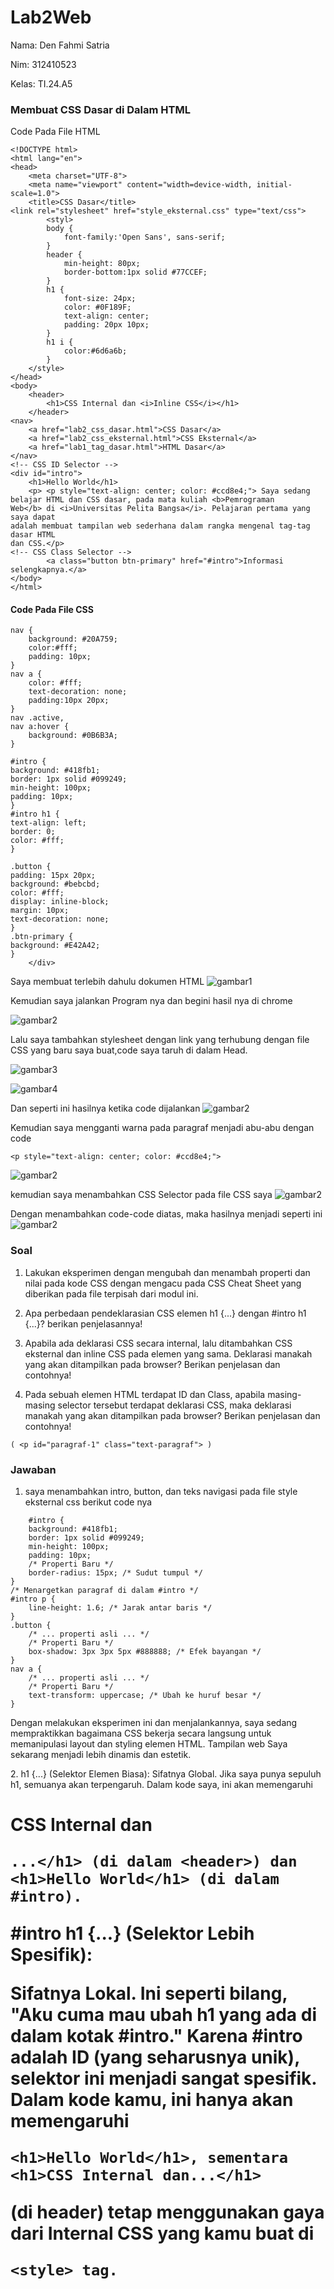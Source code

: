 # Lab2Web
Nama: Den Fahmi Satria <p>
Nim: 312410523 <p>
Kelas: TI.24.A5 <p>
### Membuat CSS Dasar di Dalam HTML
Code Pada File HTML <p>
```
<!DOCTYPE html>
<html lang="en">
<head>
    <meta charset="UTF-8">
    <meta name="viewport" content="width=device-width, initial-scale=1.0">
    <title>CSS Dasar</title>
<link rel="stylesheet" href="style_eksternal.css" type="text/css">
        <styl>
        body {
            font-family:'Open Sans', sans-serif;
        }
        header {
            min-height: 80px;
            border-bottom:1px solid #77CCEF;
        }
        h1 {
            font-size: 24px;
            color: #0F189F;
            text-align: center;
            padding: 20px 10px;
        }
        h1 i {
            color:#6d6a6b;
        }
    </style>
</head>
<body>
    <header>
        <h1>CSS Internal dan <i>Inline CSS</i></h1>
    </header>
<nav>
    <a href="lab2_css_dasar.html">CSS Dasar</a>
    <a href="lab2_css_eksternal.html">CSS Eksternal</a>
    <a href="lab1_tag_dasar.html">HTML Dasar</a>
</nav>
<!-- CSS ID Selector -->
<div id="intro">
    <h1>Hello World</h1>
    <p> <p style="text-align: center; color: #ccd8e4;"> Saya sedang belajar HTML dan CSS dasar, pada mata kuliah <b>Pemrograman
Web</b> di <i>Universitas Pelita Bangsa</i>. Pelajaran pertama yang saya dapat
adalah membuat tampilan web sederhana dalam rangka mengenal tag-tag dasar HTML
dan CSS.</p>
<!-- CSS Class Selector -->
        <a class="button btn-primary" href="#intro">Informasi selengkapnya.</a>
</body>
</html>
```
#### Code Pada File CSS
```
nav {
    background: #20A759;
    color:#fff;
    padding: 10px;
}
nav a {
    color: #fff;
    text-decoration: none;
    padding:10px 20px;
}
nav .active,
nav a:hover {
    background: #0B6B3A;
}

#intro {
background: #418fb1;
border: 1px solid #099249;
min-height: 100px;
padding: 10px;
}
#intro h1 {
text-align: left;
border: 0;
color: #fff;
}

.button {
padding: 15px 20px;
background: #bebcbd;
color: #fff;
display: inline-block;
margin: 10px;
text-decoration: none;
}
.btn-primary {
background: #E42A42;
}
    </div>
```
Saya membuat terlebih dahulu dokumen HTML
![gambar1](lb2.1.PNG) <p>
Kemudian saya jalankan Program nya dan begini hasil nya di chrome <p>
![gambar2](lb2.2.PNG) <p>
Lalu saya tambahkan stylesheet dengan link yang terhubung dengan file CSS yang baru saya buat,code saya taruh di dalam Head. <p>
![gambar3](lb2.3.PNG) <p>
![gambar4](lb2.3,5.PNG) <p>
Dan seperti ini hasilnya ketika code dijalankan
![gambar2](lb2.4.PNG) <p>
Kemudian saya mengganti warna pada paragraf menjadi abu-abu dengan code <p>
```
<p style="text-align: center; color: #ccd8e4;">
```
![gambar2](lb2.5.PNG) <p>
kemudian saya menambahkan CSS Selector pada file CSS saya
![gambar2](lb2.6.PNG) <p>
Dengan menambahkan code-code diatas, maka hasilnya menjadi seperti ini
![gambar2](lb2.7.PNG) <p>
### Soal 
1. Lakukan eksperimen dengan mengubah dan menambah properti dan nilai pada kode CSS
dengan mengacu pada CSS Cheat Sheet yang diberikan pada file terpisah dari modul ini. <p>
2. Apa perbedaan pendeklarasian CSS elemen h1 {...} dengan #intro h1 {...}? berikan
penjelasannya! <p>
3. Apabila ada deklarasi CSS secara internal, lalu ditambahkan CSS eksternal dan inline CSS pada
elemen yang sama. Deklarasi manakah yang akan ditampilkan pada browser? Berikan
penjelasan dan contohnya! <p>
4. Pada sebuah elemen HTML terdapat ID dan Class, apabila masing-masing selector tersebut
terdapat deklarasi CSS, maka deklarasi manakah yang akan ditampilkan pada browser?
Berikan penjelasan dan contohnya!
```
( <p id="paragraf-1" class="text-paragraf"> )
```
### Jawaban
1. saya menambahkan intro, button, dan teks navigasi pada file style eksternal css berikut code nya
```
    #intro {
    background: #418fb1;
    border: 1px solid #099249;
    min-height: 100px;
    padding: 10px;
    /* Properti Baru */
    border-radius: 15px; /* Sudut tumpul */
}
/* Menargetkan paragraf di dalam #intro */
#intro p {
    line-height: 1.6; /* Jarak antar baris */
}
.button {
    /* ... properti asli ... */
    /* Properti Baru */
    box-shadow: 3px 3px 5px #888888; /* Efek bayangan */
}
nav a {
    /* ... properti asli ... */
    /* Properti Baru */
    text-transform: uppercase; /* Ubah ke huruf besar */
}
```
Dengan melakukan eksperimen ini dan menjalankannya, saya sedang mempraktikkan bagaimana CSS bekerja secara langsung untuk memanipulasi layout dan styling elemen HTML. Tampilan web Saya sekarang menjadi lebih dinamis dan estetik. <p>
2. h1 {...} (Selektor Elemen Biasa):
Sifatnya Global. Jika saya punya sepuluh h1, semuanya akan terpengaruh.
Dalam kode saya, ini akan memengaruhi <h1> CSS Internal dan 
```
...</h1> (di dalam <header>) dan <h1>Hello World</h1> (di dalam #intro).
```
#intro h1 {...}
(Selektor Lebih Spesifik): <p>
Sifatnya Lokal. Ini seperti bilang, "Aku cuma mau ubah h1 yang ada di dalam kotak #intro."
Karena #intro adalah ID (yang seharusnya unik), selektor ini menjadi sangat spesifik.
Dalam kode kamu, ini hanya akan memengaruhi 
```
<h1>Hello World</h1>, sementara <h1>CSS Internal dan...</h1>
```
(di header) tetap menggunakan gaya dari Internal CSS yang kamu buat di 
```
<style> tag.
```
